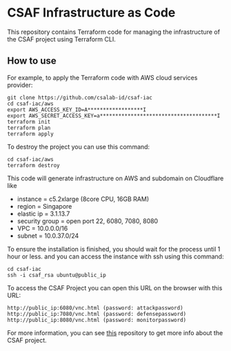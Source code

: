 # CSAF Infrastructure as Code
This repository contains Terraform code for managing the infrastructure of the CSAF project using Terraform CLI.

## How to use
For example, to apply the Terraform code with AWS cloud services provider:

```
git clone https://github.com/csalab-id/csaf-iac
cd csaf-iac/aws
export AWS_ACCESS_KEY_ID=A******************I
export AWS_SECRET_ACCESS_KEY=a**************************************I
terraform init
terraform plan
terraform apply
```

To destroy the project you can use this command:

```
cd csaf-iac/aws
terraform destroy
```

This code will generate infrastructure on AWS and subdomain on Cloudflare like

- instance = c5.2xlarge (8core CPU, 16GB RAM)
- region = Singapore
- elastic ip = 3.1.13.7
- security group = open port 22, 6080, 7080, 8080
- VPC = 10.0.0.0/16
- subnet = 10.0.37.0/24

To ensure the installation is finished, you should wait for the process until 1 hour or less.
and you can access the instance with ssh using this command:

```
cd csaf-iac
ssh -i csaf_rsa ubuntu@public_ip
```

To access the CSAF Project you can open this URL on the browser with this URL:

```
http://public_ip:6080/vnc.html (password: attackpassword)
http://public_ip:7080/vnc.html (password: defensepassword)
http://public_ip:8080/vnc.html (password: monitorpassword)
```

For more information, you can see [this](https://github.com/csalab-id/csaf) repository to get more info about the CSAF project.